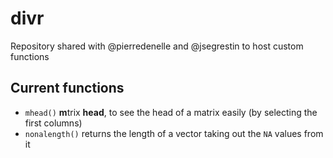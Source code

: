 # divr
Repository shared with @pierredenelle and @jsegrestin to host custom functions

## Current functions

  - `mhead()` **m**trix **head**, to see the head of a matrix easily (by selecting the first columns)
  - `nonalength()` returns the length of a vector taking out the `NA` values from it
